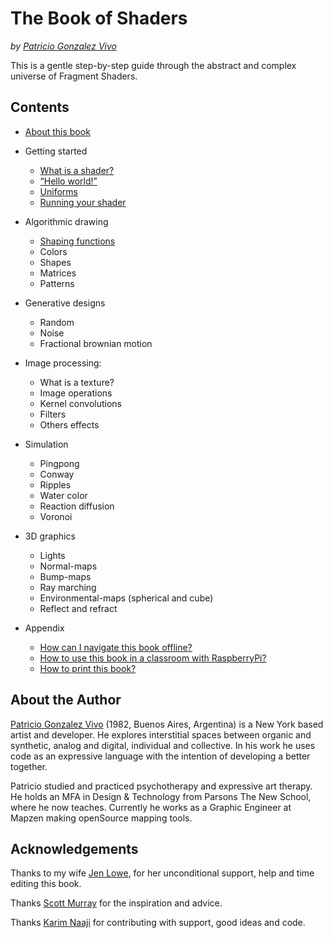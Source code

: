 <canvas id="custom" class="canvas" data-fragment-url="examples/moon.frag" data-textures="examples/images/moon-texture.jpg" width="400px" height="400px"></canvas>

# The Book of Shaders
*by [Patricio Gonzalez Vivo](http://patriciogonzalezvivo.com/)*

This is a gentle step-by-step guide through the abstract and complex universe of Fragment Shaders.

## Contents

* [About this book](00/)

* Getting started
    * [What is a shader?](01/)
    * [“Hello world!”](02/)
    * [Uniforms](03/)
	* [Running your shader](04/)

* Algorithmic drawing
    * [Shaping functions](05/)
    * Colors
    * Shapes
    * Matrices
    * Patterns

* Generative designs
    * Random
    * Noise
    * Fractional brownian motion

* Image processing:
    * What is a texture?
    * Image operations
    * Kernel convolutions
    * Filters
    * Others effects

* Simulation
    * Pingpong
    * Conway
    * Ripples
    * Water color
    * Reaction diffusion
    * Voronoi

* 3D graphics
    * Lights
    * Normal-maps
    * Bump-maps
    * Ray marching
    * Environmental-maps (spherical and cube)
    * Reflect and refract

* Appendix 
    * [How can I navigate this book offline?](90/)
    * [How to use this book in a classroom with RaspberryPi?](91/)
    * [How to print this book?](92/)

## About the Author

[Patricio Gonzalez Vivo](http://patriciogonzalezvivo.com/) (1982, Buenos Aires, Argentina) is a New York based artist and developer. He explores interstitial spaces between organic and synthetic, analog and digital, individual and collective. In his work he uses code as an expressive language with the intention of developing a better together.

Patricio studied and practiced psychotherapy and expressive art therapy. He holds an MFA in Design & Technology from Parsons The New School, where he now teaches. Currently he works as a Graphic Engineer at Mapzen making openSource mapping tools.

## Acknowledgements

Thanks to my wife [Jen Lowe](http://www.datatelling.com/), for her unconditional support, help and time editing this book.

Thanks [Scott Murray](http://alignedleft.com/) for the inspiration and advice.

Thanks [Karim Naaji](http://karim.naaji.fr/) for contributing with support, good ideas and code.

